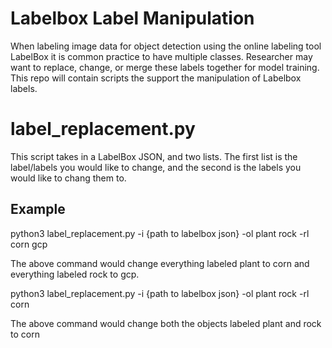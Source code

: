# Labelbox Label Manipulation

When labeling image data for object detection using the online labeling tool LabelBox it is common practice to have multiple classes. Researcher may want to replace, change, or merge these labels together for model training. This repo will contain scripts the support the manipulation of Labelbox labels.

# label_replacement.py

This script takes in a LabelBox JSON, and two lists. The first list is the label/labels you would like to change, and the second is the labels you would like to chang them to.

## Example

python3 label_replacement.py -i {path to labelbox json} -ol plant rock -rl corn gcp

The above command would change everything labeled plant to corn and everything labeled rock to gcp.

python3 label_replacement.py -i {path to labelbox json} -ol plant rock -rl corn

The above command would change both the objects labeled plant and rock to corn
